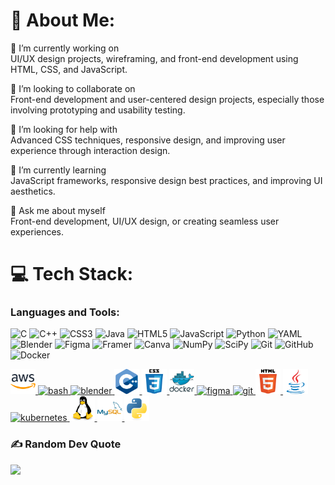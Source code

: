 # 💫 About Me:
🔭 I’m currently working on  
UI/UX design projects, wireframing, and front-end development using HTML, CSS, and JavaScript.

👯 I’m looking to collaborate on  
Front-end development and user-centered design projects, especially those involving prototyping and usability testing.

🤝 I’m looking for help with  
Advanced CSS techniques, responsive design, and improving user experience through interaction design.

🌱 I’m currently learning  
JavaScript frameworks, responsive design best practices, and improving UI aesthetics.

💬 Ask me about myself  
Front-end development, UI/UX design, or creating seamless user experiences.


# 💻 Tech Stack:
<h3 align="left">Languages and Tools:</h3>

<p align="left"> 
  <img src="https://img.shields.io/badge/c-%2300599C.svg?style=flat-square&logo=c&logoColor=white" alt="C"> 
  <img src="https://img.shields.io/badge/c++-%2300599C.svg?style=flat-square&logo=c%2B%2B&logoColor=white" alt="C++"> 
  <img src="https://img.shields.io/badge/css3-%231572B6.svg?style=flat-square&logo=css3&logoColor=white" alt="CSS3"> 
  <img src="https://img.shields.io/badge/java-%23ED8B00.svg?style=flat-square&logo=openjdk&logoColor=white" alt="Java"> 
  <img src="https://img.shields.io/badge/html5-%23E34F26.svg?style=flat-square&logo=html5&logoColor=white" alt="HTML5"> 
  <img src="https://img.shields.io/badge/javascript-%23323330.svg?style=flat-square&logo=javascript&logoColor=%23F7DF1E" alt="JavaScript"> 
  <img src="https://img.shields.io/badge/python-3670A0?style=flat-square&logo=python&logoColor=ffdd54" alt="Python"> 
  <img src="https://img.shields.io/badge/yaml-%23ffffff.svg?style=flat-square&logo=yaml&logoColor=151515" alt="YAML"> 
  <img src="https://img.shields.io/badge/blender-%23F5792A.svg?style=flat-square&logo=blender&logoColor=white" alt="Blender"> 
  <img src="https://img.shields.io/badge/figma-%23F24E1E.svg?style=flat-square&logo=figma&logoColor=white" alt="Figma"> 
  <img src="https://img.shields.io/badge/Framer-black?style=flat-square&logo=framer&logoColor=blue" alt="Framer"> 
  <img src="https://img.shields.io/badge/Canva-%2300C4CC.svg?style=flat-square&logo=Canva&logoColor=white" alt="Canva"> 
  <img src="https://img.shields.io/badge/numpy-%23013243.svg?style=flat-square&logo=numpy&logoColor=white" alt="NumPy"> 
  <img src="https://img.shields.io/badge/SciPy-%230C55A5.svg?style=flat-square&logo=scipy&logoColor=%white" alt="SciPy"> 
  <img src="https://img.shields.io/badge/git-%23F05033.svg?style=flat-square&logo=git&logoColor=white" alt="Git"> 
  <img src="https://img.shields.io/badge/github-%23121011.svg?style=flat-square&logo=github&logoColor=white" alt="GitHub"> 
  <img src="https://img.shields.io/badge/docker-%230db7ed.svg?style=flat-square&logo=docker&logoColor=white" alt="Docker">
</p>

<p align="left"> 
  <a href="https://aws.amazon.com" target="_blank" rel="noreferrer"> <img src="https://raw.githubusercontent.com/devicons/devicon/master/icons/amazonwebservices/amazonwebservices-original-wordmark.svg" alt="aws" width="40" height="40"/> </a> 
  <a href="https://www.gnu.org/software/bash/" target="_blank" rel="noreferrer"> <img src="https://www.vectorlogo.zone/logos/gnu_bash/gnu_bash-icon.svg" alt="bash" width="40" height="40"/> </a> 
  <a href="https://www.blender.org/" target="_blank" rel="noreferrer"> <img src="https://download.blender.org/branding/community/blender_community_badge_white.svg" alt="blender" width="40" height="40"/> </a> 
  <a href="https://www.w3schools.com/cpp/" target="_blank" rel="noreferrer"> <img src="https://raw.githubusercontent.com/devicons/devicon/master/icons/cplusplus/cplusplus-original.svg" alt="cplusplus" width="40" height="40"/> </a> 
  <a href="https://www.w3schools.com/css/" target="_blank" rel="noreferrer"> <img src="https://raw.githubusercontent.com/devicons/devicon/master/icons/css3/css3-original-wordmark.svg" alt="css3" width="40" height="40"/> </a> 
  <a href="https://www.docker.com/" target="_blank" rel="noreferrer"> <img src="https://raw.githubusercontent.com/devicons/devicon/master/icons/docker/docker-original-wordmark.svg" alt="docker" width="40" height="40"/> </a> 
  <a href="https://www.figma.com/" target="_blank" rel="noreferrer"> <img src="https://www.vectorlogo.zone/logos/figma/figma-icon.svg" alt="figma" width="40" height="40"/> </a> 
  <a href="https://git-scm.com/" target="_blank" rel="noreferrer"> <img src="https://www.vectorlogo.zone/logos/git-scm/git-scm-icon.svg" alt="git" width="40" height="40"/> </a> 
  <a href="https://www.w3.org/html/" target="_blank" rel="noreferrer"> <img src="https://raw.githubusercontent.com/devicons/devicon/master/icons/html5/html5-original-wordmark.svg" alt="html5" width="40" height="40"/> </a> 
  <a href="https://www.java.com" target="_blank" rel="noreferrer"> <img src="https://raw.githubusercontent.com/devicons/devicon/master/icons/java/java-original.svg" alt="java" width="40" height="40"/> </a> 
  <a href="https://kubernetes.io" target="_blank" rel="noreferrer"> <img src="https://www.vectorlogo.zone/logos/kubernetes/kubernetes-icon.svg" alt="kubernetes" width="40" height="40"/> </a> 
  <a href="https://www.linux.org/" target="_blank" rel="noreferrer"> <img src="https://raw.githubusercontent.com/devicons/devicon/master/icons/linux/linux-original.svg" alt="linux" width="40" height="40"/> </a> 
  <a href="https://www.mysql.com/" target="_blank" rel="noreferrer"> <img src="https://raw.githubusercontent.com/devicons/devicon/master/icons/mysql/mysql-original-wordmark.svg" alt="mysql" width="40" height="40"/> </a> 
  <a href="https://www.python.org" target="_blank" rel="noreferrer"> <img src="https://raw.githubusercontent.com/devicons/devicon/master/icons/python/python-original.svg" alt="python" width="40" height="40"/> </a> 
</p>

### ✍️ Random Dev Quote
![](https://quotes-github-readme.vercel.app/api?type=horizontal&theme=radical)
